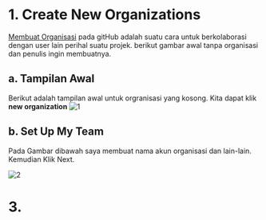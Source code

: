 # 1. Create New Organizations
[Membuat Organisasi](https://github.com/settings/organizations) pada gitHub adalah suatu cara untuk berkolaborasi dengan user lain perihal suatu projek. berikut gambar awal tanpa organisasi dan penulis ingin membuatnya.
## a. Tampilan Awal
Berikut adalah tampilan awal untuk orgranisasi yang kosong. Kita dapat klik **new organization**
![1](https://lh3.googleusercontent.com/Cx3q318S4E5onTwanyixNWaLYEGHGpYtqUXm7sE0UMHmJ7a-VD0vqjFXk4iUAO-5g-jeZwULjC7IEiOkx5LN8WlL9KNIVCQNuwb7ot7fCsTCjJJvgJHEClqgX9bAjnPk7bxv7-PSrcwJ3x3mfjqzw3zByS9YHHTam_Mg6Ufi4d2sO0MtS0x2YvhHMIFfjmfQ8s03gwUOIWWX1I4cm4gEfwXVClPDU0nw58RUlFJsWaWogw5IYprDjmnEM0QYliJmBLiWCQub8IeQ91mnkshuVa7BDM95Sks4NW77dczqVqw50K4TRtzlnAFRWHqRLtaDSa9eS48cwCySac-zLrS432R1pB1q2vRRABfv5fl6yDJnYWJCrNgZJMLY5l4dWhSMLJ6CUDGmUGHDs5dlO0pnXaL-Cfdbe2iHWw6qgV3VMvRT6CCJEBP99iZcCtVsyfrasQS0Y1r1B4UTR4C6DYPpx9ZbLNeHepH1rSm4xx59MfTxTRKLz4DRutlQmfjqx98WObWS4s6hsqBq64C_1mxhotzxXVM0a_QYi4BCvVrJ5tNJCq6sNMSJm7L0chSrcukqJTDVj3NOpxxpy7hxSo2c9LKqLb-LjQu6Y-LxThCoAWSff7HRlV16TDX8G_pfQ1qABVMErGthZVL6fVCEPjEkSilHbExyGVay6-r02KwFeaofj0MwIHV_EFQ=w1104-h447-no)

## b. Set Up My Team
Pada Gambar dibawah saya membuat nama akun organisasi dan lain-lain. Kemudian Klik Next.

![2](https://lh3.googleusercontent.com/pQ0IKuTMbKURl0tyey1teOaM4qwx340suVW6qfd5oU4lYf-HL5T6tRckIEjV-QUmkhZMVA3IVb1I4ztByGxvaAe2APD-sAglhqLiM59nhdh4U2w5hiPpvziqeAFIJ0FwFwcUeE0Gi5cT9EbqgqxuNyrw4xrBypdnHA65hbYG7p8cl0Z8b2Jw1NAQ-4BPdir0yudZTG1C8kx0W3qtTwoyHyZPP1dCEVNh39VT_yfpkUDZm6Gs_Xo5geAAL3ENiqcPgh3o0f1oTMLflfp8aq3mtP2iZrAlc1-5O-XiCmCy08x4R-LYG2DN5MgYhE6zWrheB78Fi5LbtLUPYlIN9W38LkO0K5Zhk1UEehHEE3n8MWwtLUOmoZ2ETjeSgugsyS6N2V2PG2HNUkG5Qfn4v4NIfuj_5IwPdmRgswhsQfX7eFEGBSrh2itUVMjr0XhOkylZEmPipRnw8lH0pKF0D4SygvujOp1LMnXnOfWt74MGsac-1eUuBzzJkl0CmCZ-LpzvF9rU5uCoEWG8AAP5jyJ_GDFe5ByWJJAEy4Ukd5yAEQlgjYE9XQHPADU8nfhtTtacgtQ6cZ_zmKduZUhIuCiwTrT-cj-j9ZYp-3rj-B147ipNdGMXNfy3PYU3UmNZOMqlLNBM1HdGKkXwJdxspkfOUgo2dxqkDyarrRCTfk_15-OQI962n22ue0Q=w753-h613-no)

# 3. 